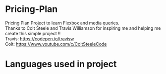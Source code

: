 # Pricing-Plan
Pricing Plan Project to learn Flexbox and media queries.
<br>
Thanks to Colt Steele and Travis Williamson for inspiring me and helping me create this simple project !!
<br>
Travis: https://codepen.io/travisw
<br>
Colt: https://www.youtube.com/c/ColtSteeleCode
<br>
# Languages used in project
